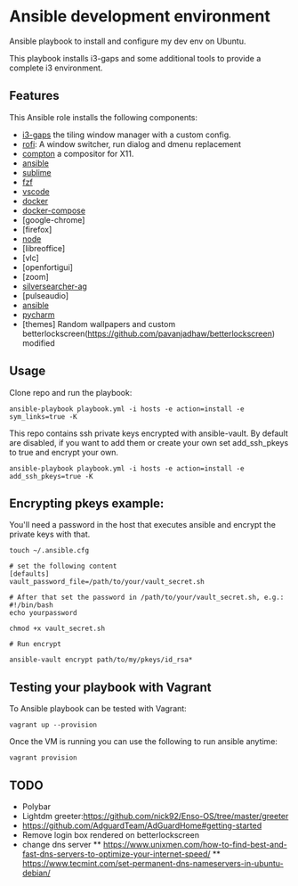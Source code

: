 # Ansible development environment 

Ansible playbook to install and configure my dev env on Ubuntu.

This playbook installs i3-gaps and some additional tools to provide a complete i3 environment.

## Features

This Ansible role installs the following components:

  * [i3-gaps](https://github.com/Airblader/i3) the tiling window manager with a custom config.
  * [rofi](https://davedavenport.github.io/rofi/): A window switcher, run dialog and dmenu replacement
  * [compton](https://github.com/chjj/compton) a compositor for X11.
  * [ansible](https://www.ansible.com/)
  * [sublime](https://www.sublimetext.com/)
  * [fzf](https://www.sublimetext.com/)
  * [vscode](https://code.visualstudio.com/)
  * [docker](https://www.docker.com/)
  * [docker-compose](https://docs.docker.com/compose/)
  * [google-chrome]
  * [firefox]
  * [node](https://nodejs.org/en/)
  * [libreoffice]
  * [vlc]
  * [openfortigui]
  * [zoom]
  * [silversearcher-ag](https://github.com/ggreer/the_silver_searcher)
  * [pulseaudio]
  * [ansible](https://www.ansible.com/)
  * [pycharm](https://www.jetbrains.com/pycharm/)
  * [themes] Random wallpapers and custom betterlockscreen(https://github.com/pavanjadhaw/betterlockscreen) modified


## Usage

Clone repo and run the playbook:

```
ansible-playbook playbook.yml -i hosts -e action=install -e sym_links=true -K
```

This repo contains ssh private keys encrypted with ansible-vault. By default are disabled, if you want to add them or create your own set add_ssh_pkeys to true and encrypt your own.

```
ansible-playbook playbook.yml -i hosts -e action=install -e add_ssh_pkeys=true -K
```

## Encrypting pkeys example:

You'll need a password in the host that executes ansible and encrypt the private keys with that.

```
touch ~/.ansible.cfg

# set the following content
[defaults]
vault_password_file=/path/to/your/vault_secret.sh

# After that set the password in /path/to/your/vault_secret.sh, e.g.:
#!/bin/bash
echo yourpassword

chmod +x vault_secret.sh

# Run encrypt 

ansible-vault encrypt path/to/my/pkeys/id_rsa*
```


## Testing your playbook with Vagrant 

To Ansible playbook can be tested with Vagrant:

```
vagrant up --provision
```

Once the VM is running you can use the following to run ansible anytime:

```
vagrant provision
```


## TODO
  * Polybar
  * Lightdm greeter:https://github.com/nick92/Enso-OS/tree/master/greeter
  * https://github.com/AdguardTeam/AdGuardHome#getting-started
  * Remove login box rendered on betterlockscreen
  * change dns server 
  ** https://www.unixmen.com/how-to-find-best-and-fast-dns-servers-to-optimize-your-internet-speed/ 
  ** https://www.tecmint.com/set-permanent-dns-nameservers-in-ubuntu-debian/

